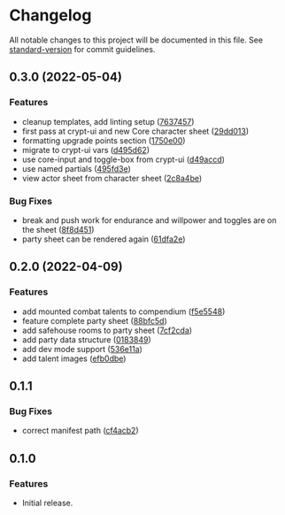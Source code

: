 # Changelog

All notable changes to this project will be documented in this file. See [standard-version](https://github.com/conventional-changelog/standard-version) for commit guidelines.

## 0.3.0 (2022-05-04)

### Features

- cleanup templates, add linting setup ([7637457](https://github.com/OfficerHalf/cryptomancer-fvtt/commit/7637457fe0489fa5858db27cae91248fa27f2dca))
- first pass at crypt-ui and new Core character sheet ([29dd013](https://github.com/OfficerHalf/cryptomancer-fvtt/commit/29dd013358b7b1ff8a483d53856a71667c3cfeb6))
- formatting upgrade points section ([1750e00](https://github.com/OfficerHalf/cryptomancer-fvtt/commit/1750e00aacafbb32613bb6c4ff6951c5dad9e9b4))
- migrate to crypt-ui vars ([d495d62](https://github.com/OfficerHalf/cryptomancer-fvtt/commit/d495d6249ad6059b2097a5d76ba39e243a4a8868))
- use core-input and toggle-box from crypt-ui ([d49accd](https://github.com/OfficerHalf/cryptomancer-fvtt/commit/d49accd7354630965f0ea4cf16a8f6a49e258648))
- use named partials ([495fd3e](https://github.com/OfficerHalf/cryptomancer-fvtt/commit/495fd3eb2276a7fa3d187168c154b0fb4aa7979a))
- view actor sheet from character sheet ([2c8a4be](https://github.com/OfficerHalf/cryptomancer-fvtt/commit/2c8a4be6d2899b56fc5b904456c4510320f2b809))

### Bug Fixes

- break and push work for endurance and willpower and toggles are on the sheet ([8f8d451](https://github.com/OfficerHalf/cryptomancer-fvtt/commit/8f8d4516fe9f67d212ad2c6f9ef6a2e4dc7bad3b))
- party sheet can be rendered again ([61dfa2e](https://github.com/OfficerHalf/cryptomancer-fvtt/commit/61dfa2ef733b8ddb6d3902887068890c5115d3ef))

## 0.2.0 (2022-04-09)

### Features

- add mounted combat talents to compendium ([f5e5548](https://github.com/OfficerHalf/cryptomancer-fvtt/commit/f5e5548f1c5acea6e76a9a4ac7beba4ea54b6822))
- feature complete party sheet ([88bfc5d](https://github.com/OfficerHalf/cryptomancer-fvtt/commit/88bfc5d0eeac6385e42a821854c5ddb2c5b999e3))
- add safehouse rooms to party sheet ([7cf2cda](https://github.com/OfficerHalf/cryptomancer-fvtt/commit/7cf2cda172cdbd3d2e3c7df2fecfaec27204df8d))
- add party data structure ([0183849](https://github.com/OfficerHalf/cryptomancer-fvtt/commit/0183849c560529462e9674bc4890d5383ccc3814))
- add dev mode support ([536e11a](https://github.com/OfficerHalf/cryptomancer-fvtt/commit/536e11a0eef3b944b4ddf64fa913cf4c34fd79fb))
- add talent images ([efb0dbe](https://github.com/OfficerHalf/cryptomancer-fvtt/commit/efb0dbec76706ec3cada4ffba38d4a48eaca858f))

## 0.1.1

### Bug Fixes

- correct manifest path ([cf4acb2](https://github.com/OfficerHalf/cryptomancer-fvtt/commit/cf4acb2ddc3f385b940f942d91972c399e7de963))

## 0.1.0

### Features

- Initial release.
